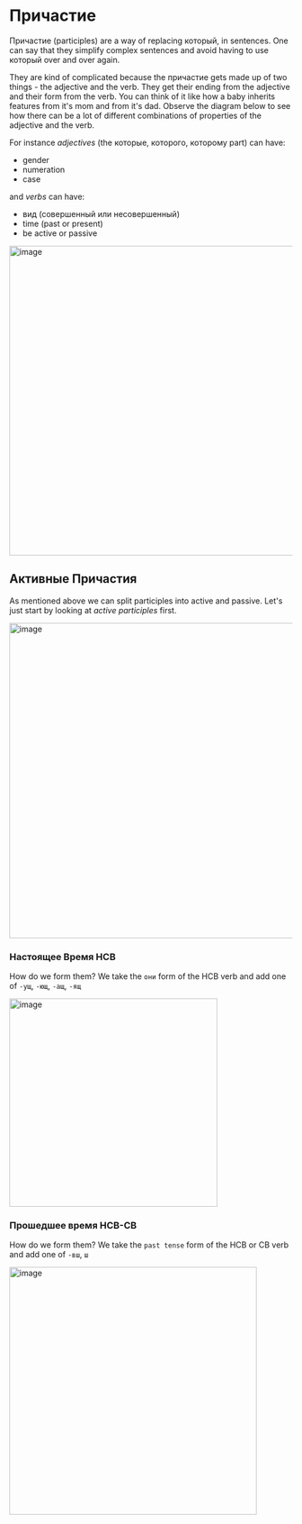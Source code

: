 # Причастие

Причастие (participles) are a way of replacing который, in sentences. One can say that they simplify complex sentences and avoid having to use который over and over again.

They are kind of complicated because the причастие gets made up of two things - the adjective and the verb. They get their ending from the adjective and their form from the verb.
You can think of it like how a baby inherits features from it's mom and from it's dad. Observe the diagram below to see how there can be a lot of different combinations of properties of the adjective and the verb.

For instance _adjectives_ (the которые, которого, которому part) can have:
- gender
- numeration
- case

and _verbs_ can have:
- вид (совершенный или несовершенный)
- time (past or present)
- be active or passive

<img width="550" alt="image" src="https://github.com/user-attachments/assets/2b14a3c7-0919-471e-81e5-5af38b7e6f22">

## Активные Причастия

As mentioned above we can split participles into active and passive. Let's just start by looking at _active participles_ first.

<img width="560" alt="image" src="https://github.com/user-attachments/assets/9bda6a86-7961-4f74-8a4c-6c5214ea43da">

### Настоящее Время НСВ

How do we form them? We take the `они` form of the НСВ verb and add one of `-ущ`, `-ющ`, `-ащ`, `-ящ` 

<img width="370" alt="image" src="https://github.com/user-attachments/assets/f3f6237f-93bd-4375-8983-6c61e62bd651">

### Прошедшее время НСВ-СВ

How do we form them? We take the `past tense` form of the НСВ or СВ verb and add one of `-вш`, `ш` 

<img width="440" alt="image" src="https://github.com/user-attachments/assets/c422eb56-7586-405b-bb79-7c783a0f3250">

